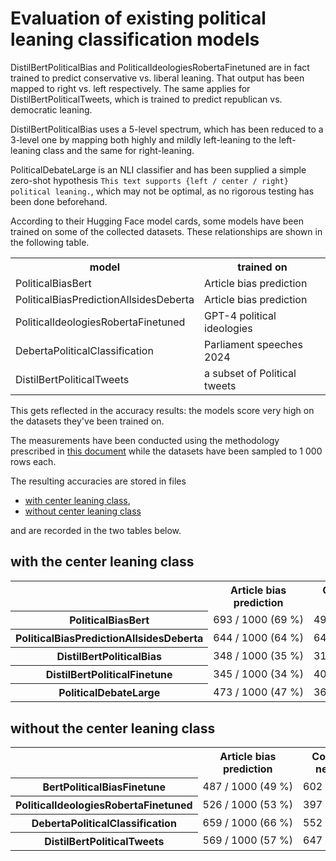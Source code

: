 # Evaluation of existing political leaning classification models

DistilBertPoliticalBias and PoliticalIdeologiesRobertaFinetuned are in fact trained to predict conservative vs. liberal
leaning. That output has been mapped to right vs. left respectively. The same applies for DistilBertPoliticalTweets,
which is trained to predict republican vs. democratic leaning.

DistilBertPoliticalBias uses a 5-level spectrum, which has been reduced to a 3-level one by mapping both highly and
mildly left-leaning to the left-leaning class and the same for right-leaning.

PoliticalDebateLarge is an NLI classifier and has been supplied a simple zero-shot hypothesis `This text supports {left
/ center / right} political leaning.`, which may not be optimal, as no rigorous testing has been done beforehand.

According to their Hugging Face model cards, some models have been trained on some of the collected datasets. These
relationships are shown in the following table.

<table>
<tr>
    <th>model</th>
    <th>trained on</th>
</tr>
<tr>
    <td>PoliticalBiasBert</td>
    <td>Article bias prediction</td>
</tr>
<tr>
    <td>PoliticalBiasPredictionAllsidesDeberta</td>
    <td>Article bias prediction</td>
</tr>
<tr>
    <td>PoliticalIdeologiesRobertaFinetuned</td>
    <td>GPT-4 political ideologies</td>
</tr>
<tr>
    <td>DebertaPoliticalClassification</td>
    <td>Parliament speeches 2024</td>
</tr>
<tr>
    <td>DistilBertPoliticalTweets</td>
    <td>a subset of Political tweets</td>
</tr>
</table>

This gets reflected in the accuracy results: the models score very high on the datasets they've been trained on.

The measurements have been conducted using the methodology prescribed in [this document](/docs/model_evaluation) while
the datasets have been sampled to 1 000 rows each.

The resulting accuracies are stored in files

- [with center leaning class](results_with_center_leaning_class.csv),
- [without center leaning class](results_without_center_leaning_class.csv)

and are recorded in the two tables below.

## with the center leaning class

<table>
<tr>
    <th></th>
    <th>Article bias prediction</th>
    <th>CommonCrawl news articles</th>
    <th>Dem., rep. party platform topics</th>
    <th>GPT-4 political bias</th>
    <th>GPT-4 political ideologies</th>
    <th>Media political stance</th>
    <th>Parliament speeches 2024</th>
    <th>Political podcasts</th>
    <th>Political tweets</th>
    <th>Qbias</th>
    <th>Webis bias flipper 18</th>
    <th>Webis news bias 20</th>
    <th>average</th>
</tr>
<tr>
    <th style="white-space: nowrap;">PoliticalBiasBert</th>
    <td style="white-space: nowrap;">693 / 1000 (69 %)</td>
    <td style="white-space: nowrap;">497 / 1000 (50 %)</td>
    <td style="white-space: nowrap;">441 / 1000 (44 %)</td>
    <td style="white-space: nowrap;">190 / 612 (31 %)</td>
    <td style="white-space: nowrap;">425 / 1000 (42 %)</td>
    <td style="white-space: nowrap;">379 / 1000 (38 %)</td>
    <td style="white-space: nowrap;">423 / 1000 (42 %)</td>
    <td style="white-space: nowrap;">428 / 1000 (43 %)</td>
    <td style="white-space: nowrap;">456 / 1000 (46 %)</td>
    <td style="white-space: nowrap;">399 / 1000 (40 %)</td>
    <td style="white-space: nowrap;">458 / 1000 (46 %)</td>
    <td style="white-space: nowrap;">543 / 1000 (54 %)</td>
    <td style="white-space: nowrap;">5332 / 11612 (46 %)</td>
</tr>
<tr>
    <th style="white-space: nowrap;">PoliticalBiasPredictionAllsidesDeberta</th>
    <td style="white-space: nowrap;">644 / 1000 (64 %)</td>
    <td style="white-space: nowrap;">640 / 1000 (64 %)</td>
    <td style="white-space: nowrap;">607 / 1000 (61 %)</td>
    <td style="white-space: nowrap;">188 / 612 (31 %)</td>
    <td style="white-space: nowrap;">759 / 1000 (76 %)</td>
    <td style="white-space: nowrap;">671 / 1000 (67 %)</td>
    <td style="white-space: nowrap;">468 / 1000 (47 %)</td>
    <td style="white-space: nowrap;">758 / 1000 (76 %)</td>
    <td style="white-space: nowrap;">585 / 1000 (58 %)</td>
    <td style="white-space: nowrap;">521 / 1000 (52 %)</td>
    <td style="white-space: nowrap;">685 / 1000 (68 %)</td>
    <td style="white-space: nowrap;">756 / 1000 (76 %)</td>
    <td style="white-space: nowrap;">7282 / 11612 (63 %)</td>
</tr>
<tr>
    <th style="white-space: nowrap;">DistilBertPoliticalBias</th>
    <td style="white-space: nowrap;">348 / 1000 (35 %)</td>
    <td style="white-space: nowrap;">312 / 1000 (31 %)</td>
    <td style="white-space: nowrap;">504 / 1000 (50 %)</td>
    <td style="white-space: nowrap;">502 / 612 (82 %)</td>
    <td style="white-space: nowrap;">582 / 1000 (58 %)</td>
    <td style="white-space: nowrap;">391 / 1000 (39 %)</td>
    <td style="white-space: nowrap;">513 / 1000 (51 %)</td>
    <td style="white-space: nowrap;">497 / 1000 (50 %)</td>
    <td style="white-space: nowrap;">440 / 1000 (44 %)</td>
    <td style="white-space: nowrap;">340 / 1000 (34 %)</td>
    <td style="white-space: nowrap;">427 / 1000 (43 %)</td>
    <td style="white-space: nowrap;">386 / 1000 (39 %)</td>
    <td style="white-space: nowrap;">5242 / 11612 (45 %)</td>
</tr>
<tr>
    <th style="white-space: nowrap;">DistilBertPoliticalFinetune</th>
    <td style="white-space: nowrap;">345 / 1000 (34 %)</td>
    <td style="white-space: nowrap;">403 / 1000 (40 %)</td>
    <td style="white-space: nowrap;">404 / 1000 (40 %)</td>
    <td style="white-space: nowrap;">271 / 612 (44 %)</td>
    <td style="white-space: nowrap;">579 / 1000 (58 %)</td>
    <td style="white-space: nowrap;">469 / 1000 (47 %)</td>
    <td style="white-space: nowrap;">409 / 1000 (41 %)</td>
    <td style="white-space: nowrap;">444 / 1000 (44 %)</td>
    <td style="white-space: nowrap;">492 / 1000 (49 %)</td>
    <td style="white-space: nowrap;">454 / 1000 (45 %)</td>
    <td style="white-space: nowrap;">356 / 1000 (36 %)</td>
    <td style="white-space: nowrap;">383 / 1000 (38 %)</td>
    <td style="white-space: nowrap;">5009 / 11612 (43 %)</td>
</tr>
<tr>
    <th style="white-space: nowrap;">PoliticalDebateLarge</th>
    <td style="white-space: nowrap;">473 / 1000 (47 %)</td>
    <td style="white-space: nowrap;">368 / 1000 (37 %)</td>
    <td style="white-space: nowrap;">492 / 1000 (49 %)</td>
    <td style="white-space: nowrap;">367 / 612 (60 %)</td>
    <td style="white-space: nowrap;">737 / 1000 (74 %)</td>
    <td style="white-space: nowrap;">391 / 1000 (39 %)</td>
    <td style="white-space: nowrap;">283 / 1000 (28 %)</td>
    <td style="white-space: nowrap;">526 / 1000 (53 %)</td>
    <td style="white-space: nowrap;">476 / 1000 (48 %)</td>
    <td style="white-space: nowrap;">363 / 1000 (36 %)</td>
    <td style="white-space: nowrap;">397 / 1000 (40 %)</td>
    <td style="white-space: nowrap;">394 / 1000 (39 %)</td>
    <td style="white-space: nowrap;">5267 / 11612 (45 %)</td>
</tr>
</table>

## without the center leaning class

<table>
<tr>
    <th></th>
    <th>Article bias prediction</th>
    <th>CommonCrawl news articles</th>
    <th>Dem., rep. party platform topics</th>
    <th>GPT-4 political bias</th>
    <th>GPT-4 political ideologies</th>
    <th>Media political stance</th>
    <th>Parliament speeches 2024</th>
    <th>Political podcasts</th>
    <th>Political tweets</th>
    <th>Qbias</th>
    <th>Webis bias flipper 18</th>
    <th>Webis news bias 20</th>
    <th>average</th>
</tr>
<tr>
    <th style="white-space: nowrap;">BertPoliticalBiasFinetune</th>
    <td style="white-space: nowrap;">487 / 1000 (49 %)</td>
    <td style="white-space: nowrap;">602 / 1000 (60 %)</td>
    <td style="white-space: nowrap;">492 / 1000 (49 %)</td>
    <td style="white-space: nowrap;">185 / 434 (43 %)</td>
    <td style="white-space: nowrap;">502 / 1000 (50 %)</td>
    <td style="white-space: nowrap;">597 / 1000 (60 %)</td>
    <td style="white-space: nowrap;">483 / 1000 (48 %)</td>
    <td style="white-space: nowrap;">494 / 1000 (49 %)</td>
    <td style="white-space: nowrap;">499 / 1000 (50 %)</td>
    <td style="white-space: nowrap;">557 / 1000 (56 %)</td>
    <td style="white-space: nowrap;">438 / 1000 (44 %)</td>
    <td style="white-space: nowrap;">545 / 1000 (55 %)</td>
    <td style="white-space: nowrap;">5881 / 11434 (51 %)</td>
</tr>
<tr>
    <th style="white-space: nowrap;">PoliticalIdeologiesRobertaFinetuned</th>
    <td style="white-space: nowrap;">526 / 1000 (53 %)</td>
    <td style="white-space: nowrap;">397 / 1000 (40 %)</td>
    <td style="white-space: nowrap;">628 / 1000 (63 %)</td>
    <td style="white-space: nowrap;">352 / 434 (81 %)</td>
    <td style="white-space: nowrap;">991 / 1000 (99 %)</td>
    <td style="white-space: nowrap;">476 / 1000 (48 %)</td>
    <td style="white-space: nowrap;">553 / 1000 (55 %)</td>
    <td style="white-space: nowrap;">590 / 1000 (59 %)</td>
    <td style="white-space: nowrap;">628 / 1000 (63 %)</td>
    <td style="white-space: nowrap;">494 / 1000 (49 %)</td>
    <td style="white-space: nowrap;">543 / 1000 (54 %)</td>
    <td style="white-space: nowrap;">512 / 1000 (51 %)</td>
    <td style="white-space: nowrap;">6690 / 11434 (59 %)</td>
</tr>
<tr>
    <th style="white-space: nowrap;">DebertaPoliticalClassification</th>
    <td style="white-space: nowrap;">659 / 1000 (66 %)</td>
    <td style="white-space: nowrap;">552 / 1000 (55 %)</td>
    <td style="white-space: nowrap;">624 / 1000 (62 %)</td>
    <td style="white-space: nowrap;">253 / 434 (58 %)</td>
    <td style="white-space: nowrap;">692 / 1000 (69 %)</td>
    <td style="white-space: nowrap;">640 / 1000 (64 %)</td>
    <td style="white-space: nowrap;">980 / 1000 (98 %)</td>
    <td style="white-space: nowrap;">749 / 1000 (75 %)</td>
    <td style="white-space: nowrap;">554 / 1000 (55 %)</td>
    <td style="white-space: nowrap;">512 / 1000 (51 %)</td>
    <td style="white-space: nowrap;">570 / 1000 (57 %)</td>
    <td style="white-space: nowrap;">635 / 1000 (64 %)</td>
    <td style="white-space: nowrap;">7420 / 11434 (65 %)</td>
</tr>
<tr>
    <th style="white-space: nowrap;">DistilBertPoliticalTweets</th>
    <td style="white-space: nowrap;">569 / 1000 (57 %)</td>
    <td style="white-space: nowrap;">647 / 1000 (65 %)</td>
    <td style="white-space: nowrap;">623 / 1000 (62 %)</td>
    <td style="white-space: nowrap;">326 / 434 (75 %)</td>
    <td style="white-space: nowrap;">822 / 1000 (82 %)</td>
    <td style="white-space: nowrap;">592 / 1000 (59 %)</td>
    <td style="white-space: nowrap;">457 / 1000 (46 %)</td>
    <td style="white-space: nowrap;">664 / 1000 (66 %)</td>
    <td style="white-space: nowrap;">844 / 1000 (84 %)</td>
    <td style="white-space: nowrap;">516 / 1000 (52 %)</td>
    <td style="white-space: nowrap;">521 / 1000 (52 %)</td>
    <td style="white-space: nowrap;">546 / 1000 (55 %)</td>
    <td style="white-space: nowrap;">7127 / 11434 (62 %)</td>
</tr>
</table>
